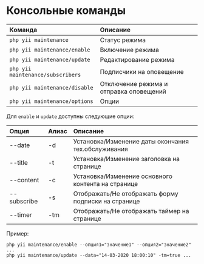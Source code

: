 Консольные команды
==================

| Команда                           | Описание                                |
|:--------------------------------- |:--------------------------------------- |
| `php yii maintenance`             | Статус режима                           |
| `php yii maintenance/enable`      | Включение режима                        |
| `php yii maintenance/update`      | Редактирование режима                   |
| `php yii maintenance/subscribers` | Подписчики на оповещение                |
| `php yii maintenance/disable`     | Отключение режима и отправка оповещений |
| `php yii maintenance/options`     | Опции                                   |

Для `enable` и `update` доступны следующие опции:

| Опция       | Алиас | Описание                                            |
|:----------- |:----- |:--------------------------------------------------- |
| --date      |  -d   | Установка/Изменение даты окончания тех.обслуживания |
| --title     |  -t   | Установка/Изменение заголовка на странице           |
| --content   |  -c   | Установка/Изменение основного контента на странице  |
| --subscribe |  -s   | Отображать/Не отображать форму подписки на странице |
| --timer     |  -tm  | Отображать/Не отображать таймер на странице         | 

Пример:
```
php yii maintenance/enable --опция1="значение1" --опция2="значение2" ...
php yii maintenance/update --data="14-03-2020 18:00:10" -tm=true ...
```